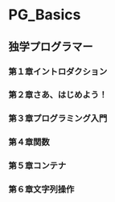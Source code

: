 # PG_Basics
## 独学プログラマー
### 第１章イントロダクション
### 第２章さあ、はじめよう！
### 第３章プログラミング入門
### 第４章関数
### 第５章コンテナ
### 第６章文字列操作

